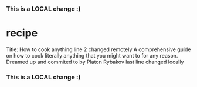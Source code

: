 ### This is a LOCAL change :)
# recipe
Title: How to cook anything line 2 changed remotely
A comprehensive guide on how to cook literally anything that you might want to for any reason.
Dreamed up and commited to by Platon Rybakov
last line changed locally
### This is a LOCAL change :)